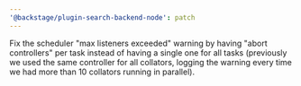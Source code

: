```yaml
---
'@backstage/plugin-search-backend-node': patch
---
```


Fix the scheduler "max listeners exceeded" warning by having "abort controllers" per task instead of having a single one for all tasks (previously we used the same controller for all collators, logging the warning every time we had more than 10 collators running in parallel).
